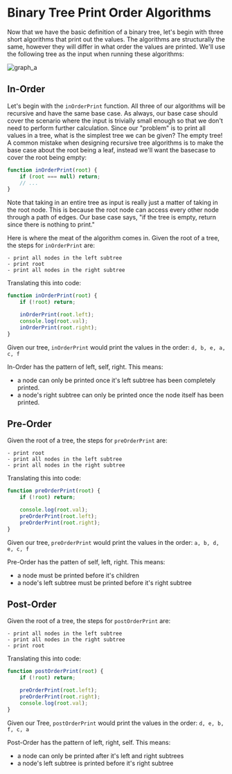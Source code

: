 # Binary Tree Print Order Algorithms

Now that we have the basic definition of a binary tree, let's begin with three short algorithms that print out the values. The algorithms are structurally the same, however they will differ in what order the values are printed. We'll use the following tree as the input when running these algorithms:

![graph_a](https://s3-us-west-1.amazonaws.com/appacademy-open-assets/data_structures_algorithms/trees/images/graph_a.png)

## In-Order 

Let's begin with the `inOrderPrint` function. All three of our algorithms will be recursive and have the same base case. As always, our base case should cover the scenario where the input is trivially small enough so that we don't need to perform further calculation. Since our "problem" is to print all values in a tree, what is the simplest tree we can be given? The empty tree! A common mistake when designing recursive tree algorithms is to make the base case about the root being a leaf, instead we'll want the basecase to cover the root being empty:

```javascript
function inOrderPrint(root) {
    if (root === null) return;
    // ...
}
```

Note that taking in an entire tree as input is really just a matter of taking in the root node. This is because the root node can access every other node through a path of edges. Our base case says, "if the tree is empty, return since there is nothing to print."

Here is where the meat of the algorithm comes in. Given the root of a tree, the steps for `inOrderPrint` are:

```
- print all nodes in the left subtree
- print root
- print all nodes in the right subtree
```

Translating this into code:

```javascript
function inOrderPrint(root) {
    if (!root) return;

    inOrderPrint(root.left);
    console.log(root.val);
    inOrderPrint(root.right);
}
```

Given our tree, `inOrderPrint` would print the values in the order: `d, b, e, a, c, f`

In-Order has the pattern of left, self, right. This means:
+ a node can only be printed once it's left subtree has been completely printed.
+ a node's right subtree can only be printed once the node itself has been printed.

## Pre-Order

Given the root of a tree, the steps for `preOrderPrint` are:

```
- print root
- print all nodes in the left subtree
- print all nodes in the right subtree
```

Translating this into code:

```javascript
function preOrderPrint(root) {
    if (!root) return;

    console.log(root.val);
    preOrderPrint(root.left);
    preOrderPrint(root.right);
}
```

Given our tree, `preOrderPrint` would print the values in the order: `a, b, d, e, c, f`

Pre-Order has the patten of self, left, right. This means:
+ a node must be printed before it's children
+ a node's left subtree must be printed before it's right subtree

## Post-Order

Given the root of a tree, the steps for `postOrderPrint` are:

```
- print all nodes in the left subtree
- print all nodes in the right subtree
- print root
```

Translating this into code:

```javascript
function postOrderPrint(root) {
    if (!root) return;

    preOrderPrint(root.left);
    preOrderPrint(root.right);
    console.log(root.val);
}
```

Given our Tree, `postOrderPrint` would print the values in the order: `d, e, b, f, c, a`

Post-Order has the pattern of left, right, self. This means:
+ a node can only be printed after it's left and right subtrees
+ a node's left subtree is printed before it's right subtree
